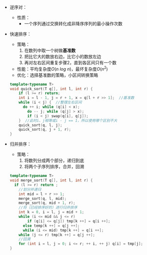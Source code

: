 + 逆序对：
  + 性质：
    + 一个序列通过交换转化成非降序序列的最小操作次数

+ 快速排序：

  + 策略：
    1. 在数列中取一个树做**基准数**
    2. 把比它大的数放右边，比它小的数放左边
    3. 再对左右区间重复步骤2，直到各区间只有一个数
  + 性能：平均复杂度$O(n \ log \ n)$，最坏复杂度$O(n^2)$
  + 优化：选择基准数的策略，小区间转换策略

  ```cpp
  template<typename T>
  void quick_sort(T q[], int l, int r) {
      if (l >= r) return;
      int i = l - 1, j = r + 1, x = q[l + r >> 1];  //基准数
      while (i < j) {  //整理左右区间
  		do ++ i; while (q[i] < x);
          do -- j; while (q[j] > x);
          if (i < j) swap(q[i], q[j]);
      }  //此时i、j相等或i - j == 1，所以使用哪个区别不大
      quick_sort(q, l, j);
      quick_sort(q, j + 1, r);
  }
  ```

+ 归并排序：

  + 策略：
    1. 将数列分成两个部分，递归到底
    2. 将两个子序列排序，合并，回溯

  ```cpp
  template<typename T>
  void merge_sort(T q[], int l, int r) {
  	if (l >= r) return ;
      //划分并递归
      int mid = l + r >> 1;
      merge_sort(q, l, mid);
      merge_sort(q, mid + 1, r);
      //将（已经排序好的）进行归并排序
      int k = 0, i = l, j = mid + 1;
      while (i <= mid && j <= r)	
          if (q[i] <= q[j]) tmp[k ++] = q[i ++];
      	else temp[k ++] = q[j ++];
     	while (i <= mid) tmp[k ++] = q[i ++];
      while (j <= r) tmp[k ++] = q[j ++];
      //回溯
      for (int i = l, j = 0; i <= r; ++ i, ++ j) q[i] = tmp[j];
  }
  ```